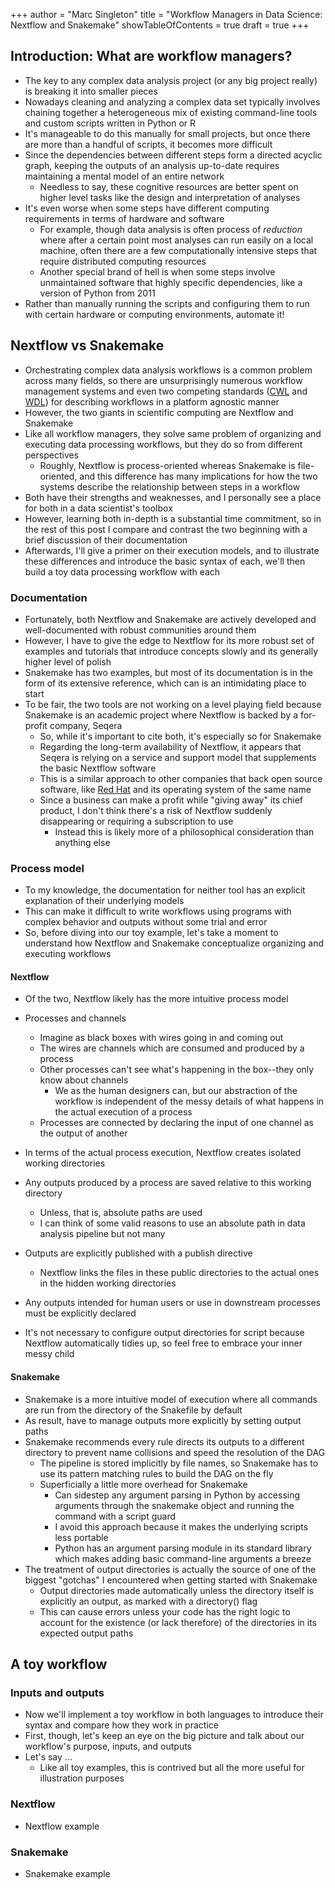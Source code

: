 +++
author = "Marc Singleton"
title = "Workflow Managers in Data Science: Nextflow and Snakemake"
showTableOfContents = true
draft = true
+++

## Introduction: What are workflow managers?
- The key to any complex data analysis project (or any big project really) is breaking it into smaller pieces
- Nowadays cleaning and analyzing a complex data set typically involves chaining together a heterogeneous mix of existing command-line tools and custom scripts written in Python or R
- It's manageable to do this manually for small projects, but once there are more than a handful of scripts, it becomes more difficult
- Since the dependencies between different steps form a directed acyclic graph, keeping the outputs of an analysis up-to-date requires maintaining a mental model of an entire network
  - Needless to say, these cognitive resources are better spent on higher level tasks like the design and interpretation of analyses
- It's even worse when some steps have different computing requirements in terms of hardware and software
  - For example, though data analysis is often process of *reduction* where after a certain point most analyses can run easily on a local machine, often there are a few computationally intensive steps that require distributed computing resources
  - Another special brand of hell is when some steps involve unmaintained software that highly specific dependencies, like a version of Python from 2011
- Rather than manually running the scripts and configuring them to run with certain hardware or computing environments, automate it!

## Nextflow vs Snakemake
- Orchestrating complex data analysis workflows is a common problem across many fields, so there are unsurprisingly numerous workflow management systems and even two competing standards ([CWL](https://www.commonwl.org/) and [WDL](https://openwdl.org/)) for describing workflows in a platform agnostic manner
- However, the two giants in scientific computing are Nextflow and Snakemake
- Like all workflow managers, they solve same problem of organizing and executing data processing workflows, but they do so from different perspectives
  - Roughly, Nextflow is process-oriented whereas Snakemake is file-oriented, and this difference has many implications for how the two systems describe the relationship between steps in a workflow
- Both have their strengths and weaknesses, and I personally see a place for both in a data scientist's toolbox
- However, learning both in-depth is a substantial time commitment, so in the rest of this post I compare and contrast the two beginning with a brief discussion of their documentation
- Afterwards, I'll give a primer on their execution models, and to illustrate these differences and introduce the basic syntax of each, we'll then build a toy data processing workflow with each

### Documentation
- Fortunately, both Nextflow and Snakemake are actively developed and well-documented with robust communities around them
- However, I have to give the edge to Nextflow for its more robust set of examples and tutorials that introduce concepts slowly and its generally higher level of polish
- Snakemake has two examples, but most of its documentation is in the form of its extensive reference, which can is an intimidating place to start
- To be fair, the two tools are not working on a level playing field because Snakemake is an academic project where Nextflow is backed by a for-profit company, Seqera
  - So, while it's important to cite both, it's especially so for Snakemake
  - Regarding the long-term availability of Nextflow, it appears that Seqera is relying on a service and support model that supplements the basic Nextflow software
  - This is a similar approach to other companies that back open source software, like [Red Hat](https://www.redhat.com/) and its operating system of the same name
  - Since a business can make a profit while "giving away" its chief product, I don't think there's a risk of Nextflow suddenly disappearing or requiring a subscription to use
    - Instead this is likely more of a philosophical consideration than anything else

### Process model
- To my knowledge, the documentation for neither tool has an explicit explanation of their underlying models
- This can make it difficult to write workflows using programs with complex behavior and outputs without some trial and error
- So, before diving into our toy example, let's take a moment to understand how Nextflow and Snakemake conceptualize organizing and executing workflows

#### Nextflow
- Of the two, Nextflow likely has the more intuitive process model
- Processes and channels
  - Imagine as black boxes with wires going in and coming out
  - The wires are channels which are consumed and produced by a process
  - Other processes can't see what's happening in the box--they only know about channels
    - We as the human designers can, but our abstraction of the workflow is independent of the messy details of what happens in the actual execution of a process
  - Processes are connected by declaring the input of one channel as the output of another
  
- In terms of the actual process execution, Nextflow creates isolated working directories
- Any outputs produced by a process are saved relative to this working directory
  - Unless, that is, absolute paths are used
  - I can think of some valid reasons to use an absolute path in data analysis pipeline but not many
- Outputs are explicitly published with a publish directive
  - Nextflow links the files in these public directories to the actual ones in the hidden working directories
- Any outputs intended for human users or use in downstream processes must be explicitly declared
- It's not necessary to configure output directories for script because Nextflow automatically tidies up, so feel free to embrace your inner messy child

#### Snakemake
- Snakemake is a more intuitive model of execution where all commands are run from the directory of the Snakefile by default
- As result, have to manage outputs more explicitly by setting output paths
- Snakemake recommends every rule directs its outputs to a different directory to prevent name collisions and speed the resolution of the DAG
  - The pipeline is stored implicitly by file names, so Snakemake has to use its pattern matching rules to build the DAG on the fly
  - Superficially a little more overhead for Snakemake
    - Can sidestep any argument parsing in Python by accessing arguments through the snakemake object and running the command with a script guard
    - I avoid this approach because it makes the underlying scripts less portable
    - Python has an argument parsing module in its standard library which makes adding basic command-line arguments a breeze
- The treatment of output directories is actually the source of one of the biggest "gotchas" I encountered when getting started with Snakemake
  - Output directories made automatically unless the directory itself is explicitly an output, as marked with a directory() flag
  - This can cause errors unless your code has the right logic to account for the existence (or lack therefore) of the directories in its expected output paths

## A toy workflow
### Inputs and outputs
- Now we'll implement a toy workflow in both languages to introduce their syntax and compare how they work in practice
- First, though, let's keep an eye on the big picture and talk about our workflow's purpose, inputs, and outputs
- Let's say ...
  - Like all toy examples, this is contrived but all the more useful for illustration purposes

### Nextflow
- Nextflow example

### Snakemake
- Snakemake example